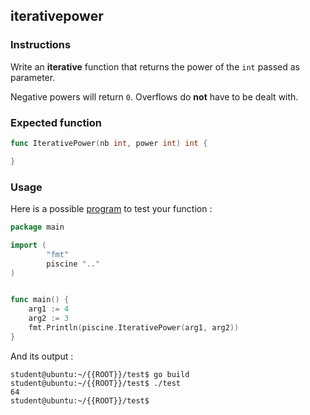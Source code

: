 ## iterativepower

### Instructions

Write an **iterative** function that returns the power of the `int` passed as parameter.

Negative powers will return `0`. Overflows do **not** have to be dealt with.

### Expected function

```go
func IterativePower(nb int, power int) int {

}
```

### Usage

Here is a possible [program](TODO-LINK) to test your function :

```go
package main

import (
        "fmt"
        piscine ".."
)


func main() {
	arg1 := 4
	arg2 := 3
	fmt.Println(piscine.IterativePower(arg1, arg2))
}
```

And its output :

```console
student@ubuntu:~/{{ROOT}}/test$ go build
student@ubuntu:~/{{ROOT}}/test$ ./test
64
student@ubuntu:~/{{ROOT}}/test$
```
